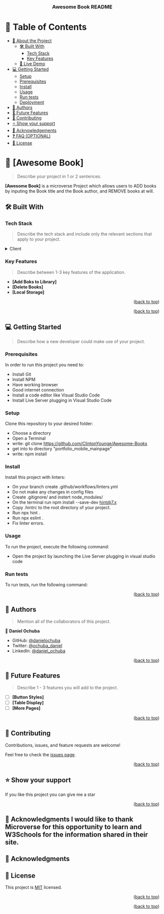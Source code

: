 <a name="readme-top"></a>


<div align="center">
  

  <h3><b>Awesome Book README</b></h3>

</div>

<!-- TABLE OF CONTENTS -->

# 📗 Table of Contents

- [📖 About the Project](#about-project)
  - [🛠 Built With](#built-with)
    - [Tech Stack](#tech-stack)
    - [Key Features](#key-features)
  - [🚀 Live Demo](#live-demo)
- [💻 Getting Started](#getting-started)
  - [Setup](#setup)
  - [Prerequisites](#prerequisites)
  - [Install](#install)
  - [Usage](#usage)
  - [Run tests](#run-tests)
  - [Deployment](#triangular_flag_on_post-deployment)
- [👥 Authors](#authors)
- [🔭 Future Features](#future-features)
- [🤝 Contributing](#contributing)
- [⭐️ Show your support](#support)
- [🙏 Acknowledgements](#acknowledgements)
- [❓ FAQ (OPTIONAL)](#faq)
- [📝 License](#license)

<!-- PROJECT DESCRIPTION -->

# 📖 [Awesome Book] <a name="about-project"></a>

> Describe your project in 1 or 2 sentences.

**[Awesome Book]** is a microverse Project which allows users to ADD books by inputing the Book title and the Book author, and REMOVE books at will.

## 🛠 Built With <a name="built-with"></a>

### Tech Stack <a name="tech-stack"></a>

> Describe the tech stack and include only the relevant sections that apply to your project.

<details>
  <summary>Client</summary>
  <ul>
    <li><a href="https://html.com/">HTML</a></li>
  </ul>
 
  <ul>
    <li><a href="https://jsdocs.com/">JavaScript</a></li>
  </ul>
</details>


<!-- Features -->

### Key Features <a name="key-features"></a>

> Describe between 1-3 key features of the application.

- **[Add Boks to Library]**
- **[Delete Books]**
- **[Local Storage]**


<p align="right">(<a href="#readme-top">back to top</a>)</p>


<p align="right">(<a href="#readme-top">back to top</a>)</p>

<!-- GETTING STARTED -->

## 💻 Getting Started <a name="getting-started"></a>

> Describe how a new developer could make use of your project.

### Prerequisites
In order to run this project you need to:
- Install Git
- Install NPM
- Have working browser
- Good internet connection
- Install a code editor like Visual Studio Code
- Install Live Server plugging in Visual Studio Code
### Setup
Clone this repository to your desired folder:
- Choose a directory
- Open a Terminal
- write: git clone https://github.com/ClintonYounge/Awesome-Books
- get into to directory "portfolio_mobile_mainpage"
- write: npm install
### Install
Install this project with linters:
- On your branch create .github/workflows/linters.yml
- Do not make any changes in config files
- Create .gitignore/ and instert node_modules/
- On the terminal run npm install --save-dev hint@7.x
- Copy .hintrc to the root directory of your project.
- Run npx hint .
- Run npx eslint .
- Fix linter errors.
### Usage
To run the project, execute the following command:
- Open the project by launching the Live Server plugging in visual studio code

### Run tests

To run tests, run the following command:

<!--
Example command:

```sh
  bin/rails test test/models/article_test.rb
```
--->



<p align="right">(<a href="#readme-top">back to top</a>)</p>

<!-- AUTHORS -->

## 👥 Authors <a name="authors"></a>

> Mention all of the collaborators of this project.

👤 **Daniel Ochuba**

- GitHub: [@danielochuba](https://github.com/danielochuba)
- Twitter: [@ochuba_daniel](https://twitter.com/ochuba_daniel)
- LinkedIn: [@daniel_ochuba](www.linkedin.com/in/daniel-ochuba-614572238)


<p align="right">(<a href="#readme-top">back to top</a>)</p>

<!-- FUTURE FEATURES -->

## 🔭 Future Features <a name="future-features"></a>

> Describe 1 - 3 features you will add to the project.

- [ ] **[Button Styles]**
- [ ] **[Table Display]**
- [ ] **[More Pages]**

<p align="right">(<a href="#readme-top">back to top</a>)</p>

<!-- CONTRIBUTING -->

## 🤝 Contributing <a name="contributing"></a>

Contributions, issues, and feature requests are welcome!

Feel free to check the [issues page](../../issues/).

<p align="right">(<a href="#readme-top">back to top</a>)</p>


## ⭐️ Show your support <a name="support"></a>



If you like this project you can give me a star

<p align="right">(<a href="#readme-top">back to top</a>)</p>

<!-- ACKNOWLEDGEMENTS -->

## 🙏 Acknowledgments <a name="acknowledgements">I would like to thank  Microverse for this opportunity to learn and W3Schools for the information shared in their site.</a>
## 🙏 Acknowledgments <a name="acknowledgements"></a>


## 📝 License <a name="license"></a>

This project is [MIT](./MIT.md) licensed.


<p align="right">(<a href="#readme-top">back to top</a>)</p>


<p align="right">(<a href="#readme-top">back to top</a>)</p>
